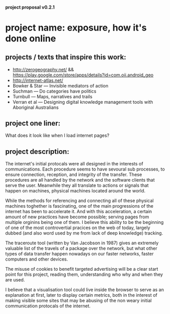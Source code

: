 #### project proposal v0.2.1
# project name: exposure, how it's done online

## projects / texts that inspire this work:
* http://zerogeography.net/ && https://play.google.com/store/apps/details?id=com.oii.android_geo
* http://internet-atlas.net/
* Bowker & Star — Invisible mediators of action
* Suchman — Do categories have politics
* Turnbull — Maps, narratives and trails
* Verran et al — Designing digital knowledge management tools with Aboriginal Australians

## project one liner:
What does it look like when I load internet pages?

## project description:
The internet's initial protocals were all designed in the interests of communications. Each procedure seems to have sevoural sub processes, to ensure connection, reception, and integrity of the transfer. These procedures are all handled by the network and the software clients that serve the user. Meanwhile they all translate to actions or signals that happen on machines, physical machines located around the world.

While the methods for referencing and connecting all of these physical machines toghether is fascinating, one of the main progressions of the internet has been to accelerate it. And with this acceleration, a certain amount of new practices have become possible; serving pages from multiple orginins being one of them. I believe this ability to be the beginning of one of the most controvertial pracices on the web of today, largely dubbed (and also word used by me from lack of deep knowledge) tracking.

The traceroute tool (written by Van Jacobson in 1987) gives an extremely valuable list of the travels of a package over the network, but what other types of data transfer happen nowadays on our faster networks, faster computers and other devices.

The misuse of cookies to benefit targeted advertising will be a clear start point for this project, reading them, understanding who why and when they are used.

I believe that a visualisation tool could live inside the browser to serve as an explanation at first, later to display certain metrics, both in the interest of making visible some sites that may be abusing of the non weary initial communication protocals of the internet.
